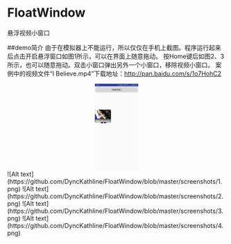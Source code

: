 # FloatWindow
悬浮视频小窗口

##demo简介
由于在模拟器上不能运行，所以仅仅在手机上截图。程序运行起来后点击开启悬浮窗口如图1所示，可以在界面上随意拖动。
按Home键后如图2、3所示，也可以随意拖动。双击小窗口弹出另外一个小窗口，移除视频小窗口。
案例中的视频文件“I Believe.mp4”下载地址：http://pan.baidu.com/s/1o7HohC2
<div align="center">
<img src="https://github.com/DyncKathline/FloatWindow/blob/master/screenshots/1.png" width = "100" height = "200" alt="图片1" align=center />
</div>
![Alt text](https://github.com/DyncKathline/FloatWindow/blob/master/screenshots/1.png)
![Alt text](https://github.com/DyncKathline/FloatWindow/blob/master/screenshots/2.png)
![Alt text](https://github.com/DyncKathline/FloatWindow/blob/master/screenshots/3.png)
![Alt text](https://github.com/DyncKathline/FloatWindow/blob/master/screenshots/4.png)
